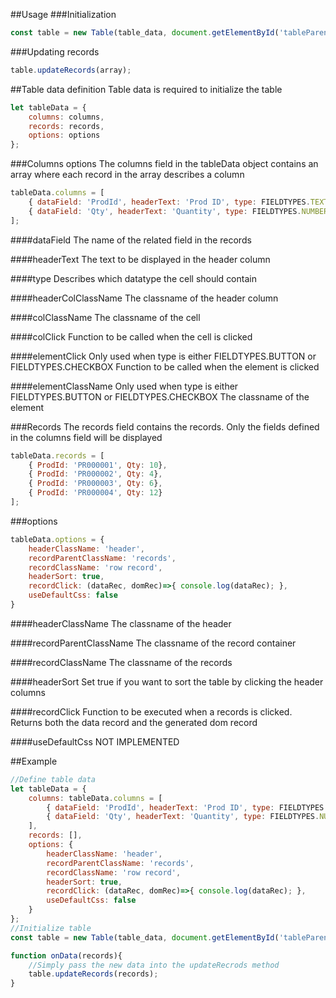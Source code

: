 
##Usage
###Initialization
```javascript
const table = new Table(table_data, document.getElementById('tableParent'));
```
###Updating records
```javascript
table.updateRecords(array);
```

##Table data definition
Table data is required to initialize the table
```javascript
let tableData = {
    columns: columns,
    records: records,
    options: options
};
```
###Columns options
The columns field in the tableData object contains an array where each record in the array describes a column
```javascript
tableData.columns = [
    { dataField: 'ProdId', headerText: 'Prod ID', type: FIELDTYPES.TEXT, headerColClassName: 'col header-col', colClassName: 'col', colClick: ()=>{}, elementClick()=>{}, elementClassName: '' },
    { dataField: 'Qty', headerText: 'Quantity', type: FIELDTYPES.NUMBER, headerColClassName: 'col-1 header-col', colClassName: 'col-1', colClick: ()=>{}, elementClick: ()=>{}, elementClassName: '' }
];
```

####dataField
The name of the related field in the records

####headerText
The text to be displayed in the header column

####type
Describes which datatype the cell should contain

####headerColClassName
The classname of the header column

####colClassName
The classname of the cell

####colClick
Function to be called when the cell is clicked

####elementClick
Only used when type is either FIELDTYPES.BUTTON or FIELDTYPES.CHECKBOX
Function to be called when the element is clicked

####elementClassName
Only used when type is either FIELDTYPES.BUTTON or FIELDTYPES.CHECKBOX
The classname of the element

###Records
The records field contains the records. Only the fields defined in the columns field will be displayed
```javascript
tableData.records = [
    { ProdId: 'PR000001', Qty: 10},
    { ProdId: 'PR000002', Qty: 4},
    { ProdId: 'PR000003', Qty: 6},
    { ProdId: 'PR000004', Qty: 12}
];
```

###options
```javascript
tableData.options = {
    headerClassName: 'header',
    recordParentClassName: 'records',
    recordClassName: 'row record',
    headerSort: true,
    recordClick: (dataRec, domRec)=>{ console.log(dataRec); }, 
    useDefaultCss: false
}
```
####headerClassName
The classname of the header

####recordParentClassName
The classname of the record container

####recordClassName
The classname of the records

####headerSort
Set true if you want to sort the table by clicking the header columns

####recordClick
Function to be executed when a records is clicked. 
Returns both the data record and the generated dom record

####useDefaultCss
NOT IMPLEMENTED

##Example
```javascript
//Define table data
let tableData = {
    columns: tableData.columns = [
        { dataField: 'ProdId', headerText: 'Prod ID', type: FIELDTYPES.TEXT, headerColClassName: 'col header-col', colClassName: 'col', colClick: ()=>{}, elementClick()=>{}, elementClassName: '' },
        { dataField: 'Qty', headerText: 'Quantity', type: FIELDTYPES.NUMBER, headerColClassName: 'col-1 header-col', colClassName: 'col-1', colClick: ()=>{}, elementClick: ()=>{}, elementClassName: '' }
    ],
    records: [],
    options: {
        headerClassName: 'header',
        recordParentClassName: 'records',
        recordClassName: 'row record',
        headerSort: true,
        recordClick: (dataRec, domRec)=>{ console.log(dataRec); }, 
        useDefaultCss: false
    }
};
//Initialize table
const table = new Table(table_data, document.getElementById('tableParent'));

function onData(records){
    //Simply pass the new data into the updateRecrods method
    table.updateRecords(records);
}